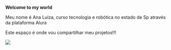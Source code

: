 **Welcome to my world**

Meu nome é Ana Luiza, curso tecnologia e robótica no estado de Sp através da plataforma Alura

Este espaço é onde vou compartilhar meu projetos!!!

![](https://media1.tenor.com/m/xLSK5ndb1sEAAAAC/sociedade-esportiva-palmeiras-palmeiras.gif)
